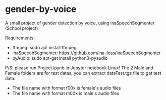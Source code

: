 # gender-by-voice
A small project of gender detection by voice, using inaSpeechSegmenter (School project)

Requirements:
  - ffmpeg: sudo apt install ffmpeg
  - inaSpeechSegmenter: https://github.com/ina-foss/inaSpeechSegmenter
  - pyAudio: sudo apt-get install python3-pyaudio

P/S: please run Project.ipynb in Jupyter notebook Linux!
The 2 Male and Female folders are for test datas, you can extract dataTest.tgz file to get test data:
  - The file name with format f00x is female's audio files
  - The file name with format m00x is male's audio files
